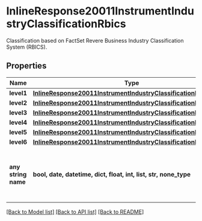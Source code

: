 # InlineResponse20011InstrumentIndustryClassificationRbics

Classification based on FactSet Revere Business Industry Classification System (RBICS).

## Properties
Name | Type | Description | Notes
------------ | ------------- | ------------- | -------------
**level1** | [**InlineResponse20011InstrumentIndustryClassificationRbicsLevel1**](InlineResponse20011InstrumentIndustryClassificationRbicsLevel1.md) |  | [optional] 
**level2** | [**InlineResponse20011InstrumentIndustryClassificationRbicsLevel2**](InlineResponse20011InstrumentIndustryClassificationRbicsLevel2.md) |  | [optional] 
**level3** | [**InlineResponse20011InstrumentIndustryClassificationRbicsLevel3**](InlineResponse20011InstrumentIndustryClassificationRbicsLevel3.md) |  | [optional] 
**level4** | [**InlineResponse20011InstrumentIndustryClassificationRbicsLevel4**](InlineResponse20011InstrumentIndustryClassificationRbicsLevel4.md) |  | [optional] 
**level5** | [**InlineResponse20011InstrumentIndustryClassificationRbicsLevel5**](InlineResponse20011InstrumentIndustryClassificationRbicsLevel5.md) |  | [optional] 
**level6** | [**InlineResponse20011InstrumentIndustryClassificationRbicsLevel6**](InlineResponse20011InstrumentIndustryClassificationRbicsLevel6.md) |  | [optional] 
**any string name** | **bool, date, datetime, dict, float, int, list, str, none_type** | any string name can be used but the value must be the correct type | [optional]

[[Back to Model list]](../README.md#documentation-for-models) [[Back to API list]](../README.md#documentation-for-api-endpoints) [[Back to README]](../README.md)


